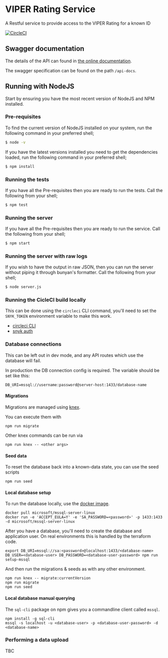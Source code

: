 # VIPER Rating Service
A Restful service to provide access to the VIPER Rating for a known ID

[![CircleCI](https://circleci.com/gh/noms-digital-studio/viper-service/tree/master.svg?style=svg)](https://circleci.com/gh/noms-digital-studio/viper-service/tree/master)

## Swagger documentation
The details of the API  can found in [the online documentation](https://noms-digital-studio.github.io/viper-service/).

The swagger specification can be found on the path ```/api-docs```.

## Running with NodeJS
Start by ensuring you have the most recent version of NodeJS and NPM installed.

### Pre-requisites
To find the current version of NodeJS installed on your system, run the following command in your preferred shell;

```bash
$ node -v
```

If you have the latest versions installed you need to get the dependencies loaded, run the following command in your preferred shell;

```bash
$ npm install
```

### Running the tests
If you have all the Pre-requisites then you are ready to run the tests. Call the following from your shell;

```bash
$ npm test
```

### Running the server
If you have all the Pre-requisites then you are ready to run the service. Call the following from your shell;

```bash
$ npm start
```

### Running the server with raw logs
If you wish to have the output in raw JSON, then you can run the server without piping it through bunyan's formatter. Call the following from your shell;

```bash
$ node server.js
```

### Running the CicleCI build locally
This can be done using the `circleci` CLI command, you'll need to set the `SNYK_TOKEN` environment variable to make this work.

 * [circleci CLI](https://circleci.com/docs/2.0/local-jobs/)
 * [snyk auth](https://snyk.io/docs/using-snyk#authentication)

### Database connections

This can be left out in dev mode, and any API routes which use the database will fail.

In production the DB connection config is required. The variable should be set like this:

```
DB_URI=mssql://username:password@server-host:1433/database-name
```

#### Migrations

Migrations are managed using [knex](http://knexjs.org/#Migrations-CLI).

You can execute them with
```
npm run migrate
```

Other knex commands can be run via
```
npm run knex -- <other args>
```

#### Seed data

To reset the database back into a known-data state, you can use the seed scripts

```
npm run seed
```

#### Local database setup

To run the database locally, use the [docker image](https://hub.docker.com/r/microsoft/mssql-server-linux/).
```
docker pull microsoft/mssql-server-linux
docker run -e 'ACCEPT_EULA=Y' -e 'SA_PASSWORD=<password>' -p 1433:1433 -d microsoft/mssql-server-linux
```

After you have a database, you'll need to create the database and application user. On real environments this is handled by the terraform code.
```
export DB_URI=mssql://sa:<password>@localhost:1433/<database-name>
DB_USER=<database-user> DB_PASSWORD=<database-user-password> npm run setup-mssql
```

And then run the migrations & seeds as with any other environment.
```
npm run knex -- migrate:currentVersion
npm run migrate
npm run seed
```

#### Local database manual querying

The `sql-cli` package on npm gives you a commandline client called `mssql`.

```
npm install -g sql-cli
mssql -s localhost -u <database-user> -p <database-user-password> -d <database-name>
```

### Performing a data upload

TBC
